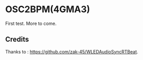 # OSC2BPM(4GMA3)

First test. More to come.

## Credits

Thanks to :  https://github.com/zak-45/WLEDAudioSyncRTBeat.
